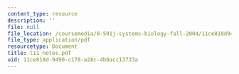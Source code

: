 ```yaml
---
content_type: resource
description: ''
file: null
file_location: /coursemedia/8-591j-systems-biology-fall-2004/11ce818d9490c178a28c4b0acc13733a_l11_notes.pdf
file_type: application/pdf
resourcetype: Document
title: l11_notes.pdf
uid: 11ce818d-9490-c178-a28c-4b0acc13733a
---
```

